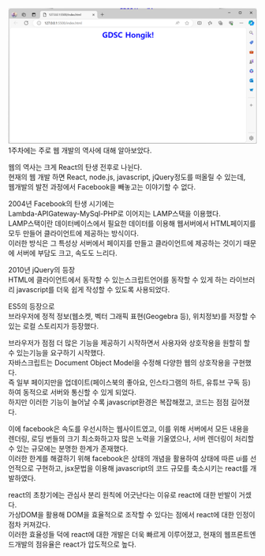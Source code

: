 ![poster](./image.png)  
1주차에는 주로 웹 개발의 역사에 대해 알아보았다.  
  
웹의 역사는 크게 React의 탄생 전후로 나뉜다.  
현재의 웹 개발 하면 React, node.js, javascript, jQuery정도를 떠올릴 수 있는데,  
웹개발의 발전 과정에서 Facebook을 빼놓고는 이야기할 수 없다.  
  
2004년 Facebook의 탄생 시기에는  
Lambda-APIGateway-MySql-PHP로 이어지는 LAMP스택을 이용했다.  
LAMP스택이란 데이터베이스에서 필요한 데이터를 이용해 웹서버에서 HTML페이지를 모두 만들어 클라이언트에 제공하는 방식이다.  
이러한 방식은 그 특성상 서버에서 페이지를 만들고 클라이언트에 제공하는 것이기 때문에 서버에 부담도 크고, 속도도 느리다.  
  
2010년 jQuery의 등장  
HTML에 클라이언트에서 동작할 수 있는스크립트언어를 동작할 수 있게 하는 라이브러리 javascript를 더욱 쉽게 작성할 수 있도록 사용되었다.  
  
ES5의 등장으로  
브라우저에 정적 정보(웹소켓, 벡터 그래픽 표현(Geogebra 등), 위치정보)를 저장할 수 있는 로컬 스토리지가 등장했다.  
  
브라우저가 점점 더 많은 기능을 제공하기 시작하면서 사용자와 상호작용을 원할히 할 수 있는기능을 요구하기 시작했다.  
자바스크립트는 Document Object Model을 수정해 다양한 웹의 상호작용을 구현했다.  
즉 일부 페이지만을 업데이트(페이스북의 좋아요, 인스타그램의 하트, 유튜브 구독 등)하여 동적으로 서버와 통신할 수 있게 되었다.  
하지만 이러한 기능이 늘어날 수록 javascript환경은 복잡해졌고, 코드는 점점 길어졌다.  
  
이에 facebook은 속도를 우선시하는 웹사이트였고, 이를 위해 서버에서 모든 내용을 렌더링, 로딩 번들의 크기 최소화하고자 많은 노력을 기울였으나, 서버 렌더링이 처리할 수 있는 규모에는 분명한 한계가 존재했다.  
이러한 한계를 해결하기 위해 facebook은 상태의 개념을 활용하여 상태에 따른 ui를 선언적으로 구현하고, jsx문법을 이용해 javascript의 코드 규모를 축소시키는 react를 개발하였다.  
  
react의 초창기에는 관심사 분리 원칙에 어긋난다는 이유로 react에 대한 반발이 거셌다.  
가상DOM을 활용해 DOM을 효율적으로 조작할 수 있다는 점에서 react에 대한 인정이 점차 커져갔다.  
이러한 효율성들 덕에 react에 대한 개발은 더욱 빠르게 이루어졌고, 현재의 웹프론트엔드개발의 점유율은 react가 압도적으로 높다.  
